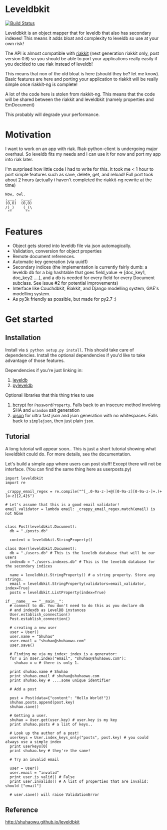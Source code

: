 Leveldbkit
==========

[![Build Status](https://travis-ci.org/shuhaowu/leveldbkit.png)](https://travis-ci.org/shuhaowu/leveldbkit)

Leveldbkit is an object mapper that for leveldb that also has secondary indexes!
This means it adds bloat and complexity to leveldb so use at your own risk!

The API is almost compatible with [riakkit](https://github.com/shuhaowu/riakkit)
(next generation riakkit only, post version 0.6) so you should be able to
port your applications really easily if you decided to use riak instead of
leveldb!

This means that non of the old bloat is here (should they be? let me know).
Basic features are here and porting your application to riakkit will be really
simple once riakkit-ng is complete!

A lot of the code here is stolen from riakkit-ng. This means that the code will
be shared between the riakkit and leveldbkit (namely properties and EmDocument)

This probably will degrade your performance.

Motivation
==========

I want to work on an app with riak. Riak-python-client is undergoing major
overhaul. So leveldb fits my needs and I can use it for now and port my app
into riak later.

I'm surprised how little code I had to write for this. It took me < 1 hour to
port simple features such as save, delete, get, and reload! Full port took about
2 hours (actually i haven't completed the riakkit-ng rewrite at the time)

    Now, owl.
    ,___,  ,___,
    (O,O)  (O,O)
    /)_)    (_(\
     ""      ""

Features
========

 - Object gets stored into leveldb file via json automagically.
 - Validation, conversion for object properties
 - Remote document references.
 - Automatic key generation (via uuid1)
 - Secondary indices (the implementation is currently fairly dumb: a leveldb db
   for a big hashtable that goes field_value => [doc_key1, doc_key2 ....], and
   a db is needed for every field for every Document subclass. See issue #2 for
   potential improvements)
 - Interface like Couchdbkit, Riakkit, and Django modelling system,
   GAE's modelling system.
 - As py3k friendly as possible, but made for py2.7 :)

Get started
===========

Installation
------------

Install via `$ python setup.py install`. This should take care of dependencies.
Install the optional dependencies if you'd like to take advantage of those
features.

Dependencies if you're just linking in:

 1. [leveldb](http://code.google.com/p/leveldb/)
 2. [pyleveldb](http://code.google.com/p/py-leveldb/)

Optional libraries that this thing tries to use

 1. [bcrypt](http://www.mindrot.org/projects/py-bcrypt/) for `PasswordProperty`.
    Falls back to an insecure method involving SHA and `urandom` salt generation
 2. [ujson](https://github.com/esnme/ultrajson) for ultra fast json and json
    generation with no whitespaces. Falls back to `simplejson`, then just plain
    `json`.

Tutorial
--------

A long tutorial will appear soon.. This is just a short tutorial showing what
leveldbkit could do. For more details, see the documentation.

Let's build a simple app where users can post stuff! Except there will not be
interface. (You can find the same thing here as userposts.py)

    import leveldbkit
    import re

    _crappy_email_regex = re.compile("^[_.0-9a-z-]+@([0-9a-z][0-9a-z-]+.)+[a-z]{2,4}$")

    # Let's assume that this is a good email validator!
    email_validator = lambda email: _crappy_email_regex.match(email) is not None


    class Post(leveldbkit.Document):
      db = "./posts.db"

      content = leveldbkit.StringProperty()

    class User(leveldbkit.Document):
      db = "./users.db" # This is the leveldb database that will be our users
      indexdb = "./users.indexes.db" # This is the leveldb database for the secondary indices

      name = leveldbkit.StringProperty() # a string property. Store any strings.
      email = leveldbkit.StringProperty(validators=email_validator, index=True)
      posts = leveldbkit.ListProperty(index=True)

    if __name__ == "__main__":
      # connect to db. You don't need to do this as you declare db
      # and indexdb as LevelDB instances
      User.establish_connection()
      Post.establish_connection()

      # creating a new user
      user = User()
      user.name = "Shuhao"
      user.email = "shuhao@shuhaowu.com"
      user.save()

      # Finding me via my index: index is a generator:
      for u in User.index("email", "shuhao@shuhaowu.com"):
        shuhao = u # there is only 1.

      print shuhao.name # Shuhao
      print shuhao.email # shuhao@shuhaowu.com
      print shuhao.key # ....some unique identifier

      # Add a post

      post = Post(data={"content": "Hello World!"})
      shuhao.posts.append(post.key)
      shuhao.save()

      # Getting a user.
      shuhao = User.get(user.key) # user.key is my key
      print shuhao.posts # a list of keys..

      # Look up the author of a post!
      userkeys = User.index_keys_only("posts", post.key) # you could always use a simple index
      print userkeys[0]
      print shuhao.key # they're the same!

      # Try an invalid email

      user = User()
      user.email = "invalid"
      print user.is_valid() # False
      print user.invalids() # A list of properties that are invalid: should ["email"]

      # user.save() will raise ValidationError

Reference
---------

http://shuhaowu.github.io/leveldbkit
